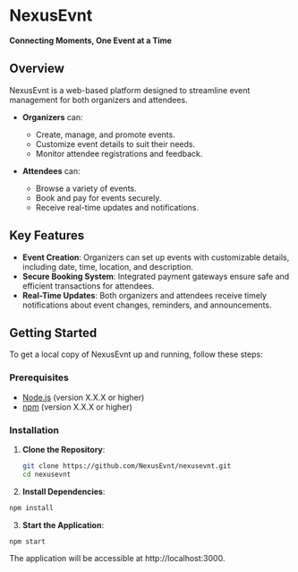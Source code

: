 # NexusEvnt

**Connecting Moments, One Event at a Time**

## Overview

NexusEvnt is a web-based platform designed to streamline event management for both organizers and attendees.

- **Organizers** can:
  - Create, manage, and promote events.
  - Customize event details to suit their needs.
  - Monitor attendee registrations and feedback.

- **Attendees** can:
  - Browse a variety of events.
  - Book and pay for events securely.
  - Receive real-time updates and notifications.

## Key Features

- **Event Creation**: Organizers can set up events with customizable details, including date, time, location, and description.
- **Secure Booking System**: Integrated payment gateways ensure safe and efficient transactions for attendees.
- **Real-Time Updates**: Both organizers and attendees receive timely notifications about event changes, reminders, and announcements.

## Getting Started

To get a local copy of NexusEvnt up and running, follow these steps:

### Prerequisites

- [Node.js](https://nodejs.org/) (version X.X.X or higher)
- [npm](https://www.npmjs.com/) (version X.X.X or higher)

### Installation

1. **Clone the Repository**:
   ```bash
   git clone https://github.com/NexusEvnt/nexusevnt.git
   cd nexusevnt
   ```
2. **Install Dependencies**: 
  ``` bash
  npm install
  ````
3. **Start the Application**:
  ``` bash
  npm start
  ````
The application will be accessible at http://localhost:3000.

   


